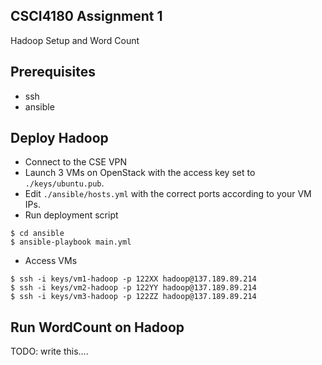 ## CSCI4180 Assignment 1
Hadoop Setup and Word Count

## Prerequisites 

- ssh
- ansible

## Deploy Hadoop

- Connect to the CSE VPN
- Launch 3 VMs on OpenStack with the access key set to `./keys/ubuntu.pub`.
- Edit `./ansible/hosts.yml` with the correct ports according to your VM IPs.
- Run deployment script

```
$ cd ansible
$ ansible-playbook main.yml
```

- Access VMs

```
$ ssh -i keys/vm1-hadoop -p 122XX hadoop@137.189.89.214
$ ssh -i keys/vm2-hadoop -p 122YY hadoop@137.189.89.214
$ ssh -i keys/vm3-hadoop -p 122ZZ hadoop@137.189.89.214
```

## Run WordCount on Hadoop

TODO: write this....
